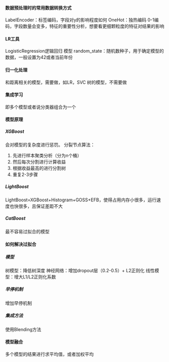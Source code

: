 #### 数据预处理时的常用数据转换方式
LabelEncoder：标签编码，字段对y的影响程度如何
OneHot：独热编码 0-1编码，字段数量会变多，特征的重要性分析，想要看更细颗粒度的特征对结果的影响
#### LR工具
LogisticRegression逻辑回归 模型
random_state：随机数种子，用于确定模型的数据，一般设置为42或者当前年份

#### 归一化处理
和距离相关的模型，需要做，如LR，SVC
树的模型，不需要做

#### 集成学习
即多个模型或者说分类器组合为一个

#### 模型原理
##### XGBoost
会对模型的复杂度进行惩罚。
分裂节点算法：
1. 先进行样本聚类分析（分为n个桶）
2. 然后每次分割进行计算收益
3. 根据收益最高的进行分割树
4. 重复2-3步骤
##### LightBoost
LightBoost=XGBoost+Histogram+GOSS+EFB，使得占用内存小很多，运行速度也快很多，且保证差距不大
##### CatBoost
最不容易过拟合的模型

#### 如何解决过拟合

##### 模型
树模型：降低树深度
神经网络：增加dropout层（0.2-0.5）+ L2正则化
线性模型：增大L1/L2正则化系数
##### 早停机制
增加早停机制
##### 集成方法
使用Blending方法


#### 模型融合

多个模型的结果进行求平均值，或者加权平均
